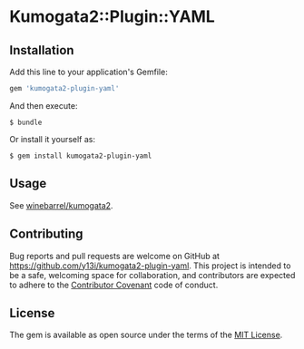 # Kumogata2::Plugin::YAML

## Installation

Add this line to your application's Gemfile:

```ruby
gem 'kumogata2-plugin-yaml'
```

And then execute:

    $ bundle

Or install it yourself as:

    $ gem install kumogata2-plugin-yaml

## Usage

See [winebarrel/kumogata2](https://github.com/winebarrel/kumogata2).

## Contributing

Bug reports and pull requests are welcome on GitHub at https://github.com/y13i/kumogata2-plugin-yaml. This project is intended to be a safe, welcoming space for collaboration, and contributors are expected to adhere to the [Contributor Covenant](http://contributor-covenant.org) code of conduct.

## License

The gem is available as open source under the terms of the [MIT License](http://opensource.org/licenses/MIT).
